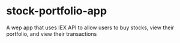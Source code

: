 # stock-portfolio-app
A wep app that uses IEX API to allow users to buy stocks, view their portfolio, and view their transactions
